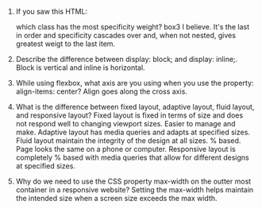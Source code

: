 1. If you saw this HTML: <div class="box box1 box2 box3"></div> which class has the most specificity weight?
box3 I believe. It's the last in order and specificity cascades over and, when not nested, gives greatest weigt to the last item. 

2. Describe the difference between display: block; and display: inline;.
Block is vertical and inline is horizontal.

3. While using flexbox, what axis are you using when you use the property: align-items: center?
Align goes along the cross axis.

4. What is the difference between fixed layout, adaptive layout, fluid layout, and responsive layout?
Fixed layout is fixed in terms of size and does not respond well to changing viewport sizes. Easier to manage and make.
Adaptive layout has media queries and adapts at specified sizes.
Fluid layout maintain the integrity of the design at all sizes. % based. Page looks the same on a phone or computer.
Responsive layout is completely % based with media queries that allow for different designs at specified sizes.

5. Why do we need to use the CSS property max-width on the outter most container in a responsive website?
Setting the max-width helps maintain the intended size when a screen size exceeds the max width.
